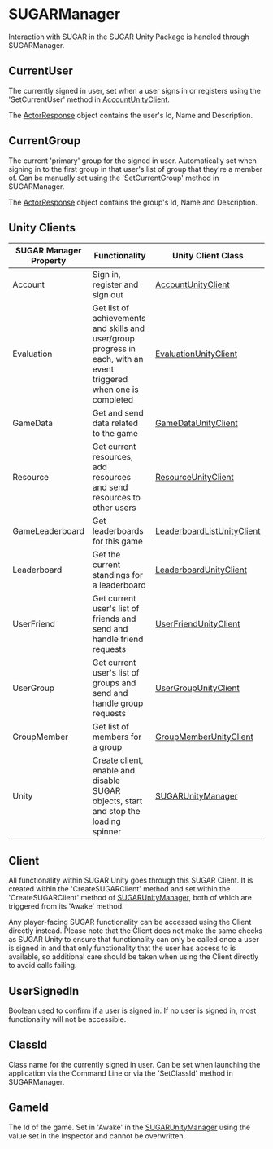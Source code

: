 # SUGARManager
Interaction with SUGAR in the SUGAR Unity Package is handled through SUGARManager.

## CurrentUser
The currently signed in user, set when a user signs in or registers using the 'SetCurrentUser' method in [AccountUnityClient](../api/PlayGen.SUGAR.Unity.AccountUnityClient.yml).

The [ActorResponse](http://api.sugarengine.org/v1/api/PlayGen.SUGAR.Contracts.ActorResponse.html) object contains the user's Id, Name and Description.

## CurrentGroup
The current 'primary' group for the signed in user. Automatically set when signing in to the first group in that user's list of group that they're a member of. Can be manually set using the 'SetCurrentGroup' method in SUGARManager.

The [ActorResponse](http://api.sugarengine.org/v1/api/PlayGen.SUGAR.Contracts.ActorResponse.html) object contains the group's Id, Name and Description.

## Unity Clients
SUGAR Manager Property | Functionality | Unity Client Class
--- | --- | ---
Account | Sign in, register and sign out | [AccountUnityClient](../api/PlayGen.SUGAR.Unity.AccountUnityClient.yml)
Evaluation | Get list of achievements and skills and user/group progress in each, with an event triggered when one is completed | [EvaluationUnityClient](../api/PlayGen.SUGAR.Unity.EvaluationUnityClient.yml)
GameData | Get and send data related to the game | [GameDataUnityClient](../api/PlayGen.SUGAR.Unity.GameDataUnityClient.yml)
Resource | Get current resources, add resources and send resources to other users | [ResourceUnityClient](../api/PlayGen.SUGAR.Unity.Resource.yml)
GameLeaderboard | Get leaderboards for this game | [LeaderboardListUnityClient](../api/PlayGen.SUGAR.Unity.LeaderboardListUnityClient.yml)
Leaderboard | Get the current standings for a leaderboard | [LeaderboardUnityClient](../api/PlayGen.SUGAR.Unity.LeaderboardUnityClient.yml)
UserFriend | Get current user's list of friends and send and handle friend requests | [UserFriendUnityClient](../api/PlayGen.SUGAR.Unity.UserFriendUnityClient.yml)
UserGroup | Get current user's list of groups and send and handle group requests | [UserGroupUnityClient](../api/PlayGen.SUGAR.Unity.UserGroupUnityClient.yml)
GroupMember | Get list of members for a group | [GroupMemberUnityClient](../api/PlayGen.SUGAR.Unity.GroupMemberUnityClient.yml)
Unity | Create client, enable and disable SUGAR objects, start and stop the loading spinner | [SUGARUnityManager](../api/PlayGen.SUGAR.Unity.SUGARUnityManager.yml)

## Client
All functionality within SUGAR Unity goes through this SUGAR Client. It is created within the 'CreateSUGARClient' method and set within the 'CreateSUGARClient' method of [SUGARUnityManager](../api/PlayGen.SUGAR.Unity.SUGARUnityManager.yml), both of which are triggered from its 'Awake' method.

Any player-facing SUGAR functionality can be accessed using the Client directly instead. Please note that the Client does not make the same checks as SUGAR Unity to ensure that functionality can only be called once a user is signed in and that only functionality that the user has access to is available, so additional care should be taken when using the Client directly to avoid calls failing.

## UserSignedIn
Boolean used to confirm if a user is signed in. If no user is signed in, most functionality will not be accessible.

## ClassId
Class name for the currently signed in user. Can be set when launching the application via the Command Line or via the 'SetClassId' method in SUGARManager.

## GameId
The Id of the game. Set in 'Awake' in the [SUGARUnityManager](../api/PlayGen.SUGAR.Unity.SUGARUnityManager.yml) using the value set in the Inspector and cannot be overwritten.
